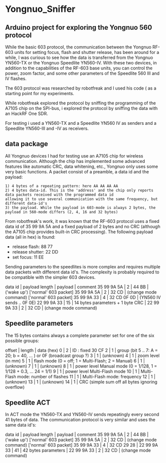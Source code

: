 # Yongnuo_Sniffer

## Arduino project for exploring the Yongnuo 560 protocol

While the basic 603 protocol, the communication between the Yongnuo RF-603 units for setting focus, flash and shutter release, has been around for a while, I was curious to see how the data is transferred from the Yongnuo YN560-TX or the Yongnuo Speedlite YN560-IV. With these two devices, in addition to the capabilities of the RF-603 base units, you can control the power, zoom factor, and some other parameters of the Speedlite 560 III and IV flashes.

The 603 protocol was researched by robotfreak and I used his code ( [](https://github.com/robotfreak/YongnuoRF "RoboFreak/YongnuoRF") as a starting point for my experiments.

While robotfreak explored the protocol by sniffing the programming of the A7105 chip on the SPI-bus, i explored the protocol by sniffing the data with an HackRF One SDR.

For testing i used a YN560-TX and a Speedlite YN560 IV as senders and a Speedlite YN560-III and -IV as receivers.

## data package
All Yongnuo devices I had for testing use an A7105 chip for wireless communication. Although the chip has implemented some advanced features like automatic CRC, data whitening, etc., Yongnuo only uses some very basic functions. A packet consist of a preamble, a data id and the payload:

    1) 4 bytes of a repeating pattern: here AA AA AA AA
    2) 4 bytes data-id. This is the 'address' and the chip only reports data packets received with the programmed data id
    allowing it to use several communication with the same frequency, but different data-id's
    3) the payload. While the payload in 603-mode is always 2 bytes, the payload in 560-mode differs (2, 4, 16 and 32 bytes)

From robotfreak's work, it was known that the RF-603 protocol uses a fixed data id of 35 99 9A 5A and a fixed payload of 2 bytes and no CRC (although the A7105 chip provides built-in CRC processing). The following payload data (all in hex) is found:

* release flash: 88 77
* release shutter: 22 DD
* set focus: 11 EE

Sending parameters to the speedlites is more complex and requires multiple data packets with different data id's. The complexity is probably required to be compatible with the simpler 603 devices.

data id | payload length | payload | comment
35 99 9A 5A | 2 | 44 BB | ('wake up') ['normal' 603 packet]
35 99 9A 5A | 2 | 32 CD | (change mode command) ['normal' 603 packet]
35 99 9A 33 | 4 | 32 CD 0F 0D | (YN560 IV sends .. 0F 0E) 
22 99 9A 33 | 15 | 14 bytes parameters + 1 byte CRC | 
22 99 9A 33 | 2 | 32 CD | (change mode command)

## Speedlite parameters
The 15 bytes contains always a complete parameter set for one of the six possible groups:

offset | length | data (hex)
 0 | 2 | ID : fixed 30 CF 
 2 | 1 | group (bit 5 .. 7: A = 20; b = 40, ... ) or 0F (broadcast group ?)
 3 | 1 | (unknown)
 4 | 1 | zoom level (in mm)
 5 | 1 | flash mode (0 = off; 1 = Multi-Flash; 2 = Manual)
 6 | 1 | (unknown)
 7 | 1 | (unknown)
 8 | 1 | power level Manual mode (0 = 1/128, 1 = 1/128 + 0.3, ... 24 = 1/1)
 9 | 1 | power level Multi-Flash mode
10 | 1 | Multi-Flash mode: number of flashes
11 | 1 | Multi-Flash mode: frequency
12 | 1 | (unknown)
13 | 1 | (unknown)
14 | 1 | CRC (simple sum off all bytes ignoring overflow)


## Speedlite ACT
In ACT mode the YN560-TX and YN560-IV sends repeatingly every second 41 bytes of data. The communication protocol is very similar and uses the same data id's:

data id | payload length | payload | comment
35 99 9A 5A | 2 | 44 BB | ('wake up') ['normal' 603 packet]
35 99 9A 5A | 2 | 32 CD | (change mode command) ['normal' 603 packet]
35 99 9A 33 | 4 | 32 CD 29 28 | 
22 99 9A 33 | 41 | 42 bytes parameters | 
22 99 9A 33 | 2 | 32 CD | (change mode command)

